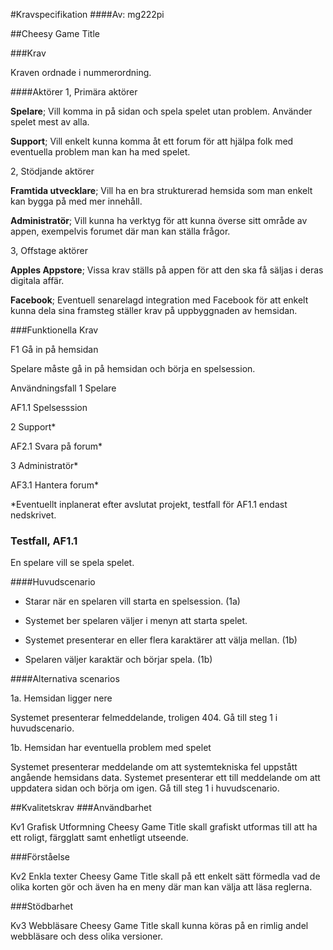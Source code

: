 #Kravspecifikation
####Av: mg222pi

##Cheesy Game Title

###Krav

Kraven ordnade i nummerordning.

####Aktörer
1, Primära aktörer

**Spelare**; Vill komma in på sidan och spela spelet utan problem. Använder spelet mest av alla.

**Support**; Vill enkelt kunna komma åt ett forum för att hjälpa folk med eventuella problem man kan ha med spelet.

2, Stödjande aktörer

**Framtida utvecklare**; Vill ha en bra strukturerad hemsida som man enkelt kan bygga på med mer innehåll.

**Administratör**; Vill kunna ha verktyg för att kunna överse sitt område av appen, exempelvis forumet där man kan ställa frågor.

3, Offstage aktörer

**Apples Appstore**; Vissa krav ställs på appen för att den ska få säljas i deras digitala affär.

**Facebook**; Eventuell senarelagd integration med Facebook för att enkelt kunna dela sina framsteg ställer krav på uppbyggnaden av hemsidan.

###Funktionella Krav

F1 Gå in på hemsidan

Spelare måste gå in på hemsidan och börja en spelsession.

Användningsfall
1 Spelare

AF1.1 Spelsesssion

2 Support*

AF2.1 Svara på forum*

3 Administratör*

AF3.1 Hantera forum*

*Eventuellt inplanerat efter avslutat projekt, testfall för AF1.1 endast nedskrivet.

### Testfall, AF1.1

En spelare vill se spela spelet.

####Huvudscenario

- Starar när en spelaren vill starta en spelsession. (1a)

- Systemet ber spelaren väljer i menyn att starta spelet.

- Systemet presenterar en eller flera karaktärer att välja mellan. (1b)

- Spelaren väljer karaktär och börjar spela. (1b)


####Alternativa scenarios

1a. Hemsidan ligger nere

Systemet presenterar felmeddelande, troligen 404.
Gå till steg 1 i huvudscenario.


1b. Hemsidan har eventuella problem med spelet

Systemet presenterar meddelande om att systemtekniska fel uppstått angående hemsidans data.
Systemet presenterar ett till meddelande om att uppdatera sidan och börja om igen.
Gå till steg 1 i huvudscenario.


##Kvalitetskrav
###Användbarhet

Kv1 Grafisk Utformning
Cheesy Game Title skall grafiskt utformas till att ha ett roligt, färgglatt samt enhetligt utseende.

###Förståelse

Kv2 Enkla texter 
Cheesy Game Title skall på ett enkelt sätt förmedla vad de olika korten gör och även ha en meny där man kan
välja att läsa reglerna.

###Stödbarhet

Kv3 Webbläsare
Cheesy Game Title skall kunna köras på en rimlig andel webbläsare och dess olika versioner.
